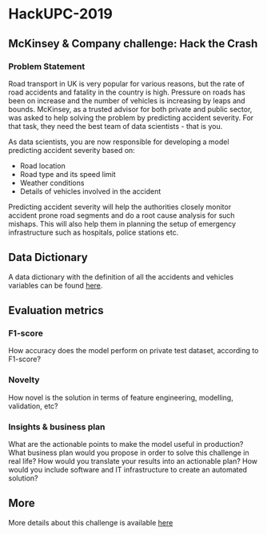 # HackUPC-2019

## McKinsey & Company challenge: Hack the Crash

### Problem Statement

Road transport in UK is very popular for various reasons, but the rate of road accidents and fatality in the country is high. Pressure on roads has been on increase and the number of vehicles is increasing by leaps and bounds.
McKinsey, as a trusted advisor for both private and public sector, was asked to help solving the problem by predicting accident severity. For that task, they need the best team of data scientists - that is you.

As data scientists, you are now responsible for developing a model predicting accident severity based on: 
- Road location
- Road type and its speed limit
- Weather conditions
- Details of vehicles involved in the accident

Predicting accident severity will help the authorities closely monitor accident prone road segments and do a root cause analysis for such mishaps. This will also help them in planning the setup of emergency infrastructure such as hospitals, police stations etc.


## Data Dictionary
A data dictionary with the definition of all the accidents and vehicles variables can be found [here](https://github.com/josepquintana/HackUPC-2019/blob/master/data/Data_Dictionary.xlsx). 


## Evaluation metrics

### F1-score
How accuracy does the model perform on private test dataset, according to F1-score?

### Novelty
How novel is the solution in terms of feature engineering, modelling, validation, etc?

### Insights & business plan
What are the actionable points to make the model useful in production? 
What business plan would you propose in order to solve this challenge in real life? 
How would you translate your results into an actionable plan? 
How would you include software and IT infrastructure to create an automated solution?


## More
More details about this challenge is available [here](https://github.com/josepquintana/HackUPC-2019/blob/master/data/HackUPC_booklet_2019-10-11.pdf)
